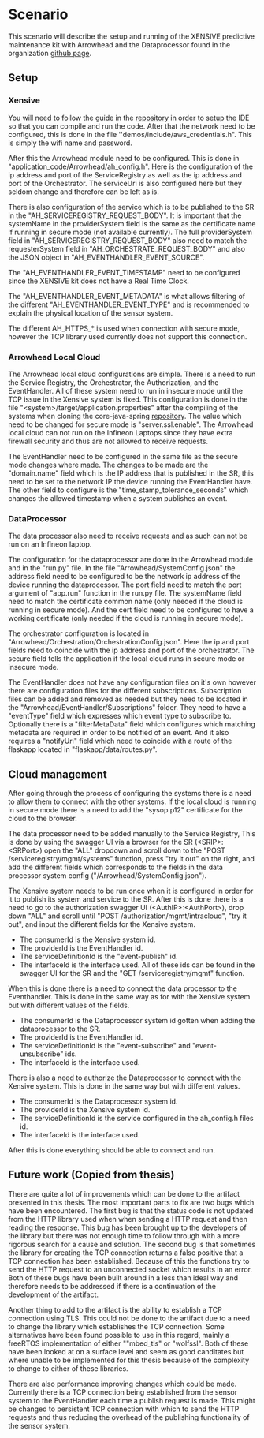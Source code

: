 # Scenario
This scenario will describe the setup and running of the XENSIVE predictive maintenance kit with Arrowhead and the Dataprocessor found in the organization [github page](https://github.com/Anton-Master-Thesis).

## Setup

### Xensive
You will need to follow the guide in the [repository](https://github.com/Anton-Master-Thesis/pred-main-xmc4700-kit) in order to setup the IDE so that you can compile and run the code.
After that the network need to be configured, this is done in the file ''demos/include/aws_credentials.h".
This is simply the wifi name and password.

After this the Arrowhead module need to be configured.
This is done in "application_code/Arrowhead/ah_config.h".
Here is the configuration of the ip address and port of the ServiceRegistry as well as the ip address and port of the Orchestrator.
The serviceUri is also configured here but they seldom change and therefore can be left as is.

There is also configuration of the service which is to be published to the SR in the "AH_SERVICEREGISTRY_REQUEST_BODY".
It is important that the systemName in the providerSystem field is the same as the certificate name if running in secure mode (not available currently).
The full providerSystem field in "AH_SERVICEREGISTRY_REQUEST_BODY" also need to match the requesterSystem field in "AH_ORCHESTRATE_REQUEST_BODY" and also the JSON object in "AH_EVENTHANDLER_EVENT_SOURCE".

The "AH_EVENTHANDLER_EVENT_TIMESTAMP" need to be configured since the XENSIVE kit does not have a Real Time Clock.

The "AH_EVENTHANDLER_EVENT_METADATA" is what allows filtering of the different "AH_EVENTHANDLER_EVENT_TYPE" and is recommended to explain the physical location of the sensor system.

The different AH_HTTPS_* is used when connection with secure mode, however the TCP library used currently does not support this connection.

### Arrowhead Local Cloud
The Arrowhead local cloud configurations are simple.
There is a need to run the Service Registry, the Orchestrator, the Authorization, and the EventHandler.
All of these system need to run in insecure mode until the TCP issue in the Xensive system is fixed.
This configuration is done in the file "\<system>/target/application.properties" after the compiling of the systems when cloning the core-java-spring [repository](https://github.com/eclipse-arrowhead/core-java-spring).
The value which need to be changed for secure mode is "server.ssl.enable".
The Arrowhead local cloud can not run on the Infineon Laptops since they have extra firewall security and thus are not allowed to receive requests.

The EventHandler need to be configured in the same file as the secure mode changes where made.
The changes to be made are the "domain.name" field which is the IP address that is published in the SR, this need to be set to the network IP the device running the EventHandler have.
The other field to configure is the "time_stamp_tolerance_seconds" which changes the allowed timestamp when a system publishes an event.

### DataProcessor
The data processor also need to receive requests and as such can not be run on an Infineon laptop.

The configuration for the dataprocessor are done in the Arrowhead module and in the "run.py" file.
In the file "Arrowhead/SystemConfig.json" the address field need to be configured to be the network ip address of the device running the dataprocessor.
The port field need to match the port argument of "app.run" function in the run.py file.
The systemName field need to match the certificate common name (only needed if the cloud is running in secure mode).
And the cert field need to be configured to have a working certificate (only needed if the cloud is running in secure mode).

The orchestrator configuration is located in "Arrowhead/Orchestration/OrchestrationConfig.json".
Here the ip and port fields need to coincide with the ip address and port of the orchestrator.
The secure field tells the application if the local cloud runs in secure mode or insecure mode.

The EventHandler does not have any configuration files on it's own however there are configuration files for the different subscriptions.
Subscription files can be added and removed as needed but they need to be located in the "Arrowhead/EventHandler/Subscriptions" folder.
They need to have a "eventType" field which expresses which event type to subscribe to.
Optionally there is a "filterMetaData" field which configures which matching metadata are required in order to be notified of an event.
And it also requires a "notifyUri" field which need to coincide with a route of the flaskapp located in "flaskapp/data/routes.py".

## Cloud management
After going through the process of configuring the systems there is a need to allow them to connect with the other systems.
If the local cloud is running in secure mode there is a need to add the "sysop.p12" certificate for the cloud to the browser.

The data processor need to be added manually to the Service Registry, This is done by using the swagger UI via a browser for the SR (\<SRIP>:\<SRPort>) open the "ALL" dropdown and scroll down to the "POST /serviceregistry/mgmt/systems" function, press "try it out" on the right, and add the different fields which corresponds to the fields in the data processor system config ("/Arrowhead/SystemConfig.json").

The Xensive system needs to be run once when it is configured in order for it to publish its system and service to the SR.
After this is done there is a need to go to the authorization swagger UI (\<AuthIP>:\<AuthPort>), drop down "ALL" and scroll until "POST /authorization/mgmt/intracloud", "try it out", and input the different fields for the Xensive system.
* The consumerId is the Xensive system id.
* The providerId is the EventHandler id.
* The serviceDefinitionId is the "event-publish" id.
* The interfaceId is the interface used.
All of these ids can be found in the swagger UI for the SR and the "GET /serviceregistry/mgmt" function.

When this is done there is a need to connect the data processor to the Eventhandler.
This is done in the same way as for with the Xensive system but with different values of the fields.
* The consumerId is the Dataprocessor system id gotten when adding the dataprocessor to the SR.
* The providerId is the EventHandler id.
* The serviceDefinitionId is the "event-subscribe" and "event-unsubscribe" ids.
* The interfaceId is the interface used.

There is also a need to authorize the Dataprocessor to connect with the Xensive system.
This is done in the same way but with different values.
* The consumerId is the Dataprocessor system id.
* The providerId is the Xensive system id.
* The serviceDefinitionId is the service configured in the ah_config.h files id.
* The interfaceId is the interface used.

After this is done everything should be able to connect and run.

## Future work (Copied from thesis)
There are quite a lot of improvements which can be done to the artifact presented in this thesis.
The most important parts to fix are two bugs which have been encountered.
The first bug is that the status code is not updated from the HTTP library used when when sending a HTTP request and then reading the response.
This bug has been brought up to the developers of the library but there was not enough time to follow through with a more rigorous search for a cause and solution.
The second bug is that sometimes the library for creating the TCP connection returns a false positive that a TCP connection has been established.
Because of this the functions try to send the HTTP request to an unconnected socket which results in an error.
Both of these bugs have been built around in a less than ideal way and therefore needs to be addressed if there is a continuation of the development of the artifact.

Another thing to add to the artifact is the ability to establish a TCP connection using TLS.
This could not be done to the artifact due to a need to change the library which establishes the TCP connection.
Some alternatives have been found possible to use in this regard, mainly a freeRTOS implementation of either ""mbed_tls" or "wolfssl".
Both of these have been looked at on a surface level and seem as good canditates but where unable to be implemented for this thesis because of the complexity to change to either of these libraries.

There are also performance improving changes which could be made.
Currently there is a TCP connection being established from the sensor system to the EventHandler each time a publish request is made.
This might be changed to persistent TCP connection with which to send the HTTP requests and thus reducing the overhead of the publishing functionality of the sensor system.